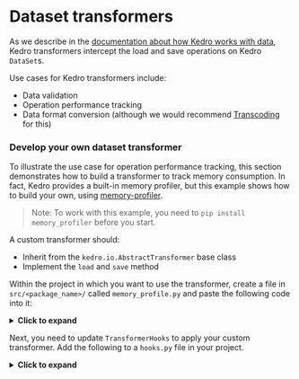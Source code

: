 # Dataset transformers

As we describe in the [documentation about how Kedro works with data](../05_data/01_data_catalog.html#transforming-datasets), Kedro transformers intercept the load and save operations on Kedro `DataSet`s.

Use cases for Kedro transformers include:

 - Data validation
 - Operation performance tracking
 - Data format conversion (although we would recommend [Transcoding](../05_data/01_data_catalog.md#transcoding-datasets) for this)

### Develop your own dataset transformer

To illustrate the use case for operation performance tracking, this section demonstrates how to build a transformer to track memory consumption. In fact, Kedro provides a built-in memory profiler, but this example shows how to build your own, using [memory-profiler](https://github.com/pythonprofilers/memory_profiler).

> Note: To work with this example, you need to `pip install memory_profiler` before you start.


A custom transformer should:

* Inherit from the `kedro.io.AbstractTransformer` base class
* Implement the `load` and `save` method

Within the project in which you want to use the transformer, create a file in `src/<package_name>/` called `memory_profile.py` and paste the following code into it:

<details>
<summary><b>Click to expand</b></summary>

```python
import logging
from typing import Callable, Any

from kedro.io import AbstractTransformer
from memory_profiler import memory_usage


def _normalise_mem_usage(mem_usage):
    # memory_profiler < 0.56.0 returns list instead of float
    return mem_usage[0] if isinstance(mem_usage, (list, tuple)) else mem_usage


class ProfileMemoryTransformer(AbstractTransformer):
    """ A transformer that logs the maximum memory consumption during load and save calls """

    @property
    def _logger(self):
        return logging.getLogger(self.__class__.__name__)

    def load(self, data_set_name: str, load: Callable[[], Any]) -> Any:
        mem_usage, data = memory_usage(
            (load, [], {}),
            interval=0.1,
            max_usage=True,
            retval=True,
            include_children=True,
        )
        # memory_profiler < 0.56.0 returns list instead of float
        mem_usage = _normalise_mem_usage(mem_usage)

        self._logger.info(
            "Loading %s consumed %2.2fMiB memory at peak time", data_set_name, mem_usage
        )
        return data

    def save(self, data_set_name: str, save: Callable[[Any], None], data: Any) -> None:
        mem_usage = memory_usage(
            (save, [data], {}),
            interval=0.1,
            max_usage=True,
            retval=False,
            include_children=True,
        )
        mem_usage = _normalise_mem_usage(mem_usage)

        self._logger.info(
            "Saving %s consumed %2.2fMiB memory at peak time", data_set_name, mem_usage
        )
```
</details>

Next, you need to update `TransformerHooks` to apply your custom transformer. Add the following to a `hooks.py` file in your project.

<details>
<summary><b>Click to expand</b></summary>
```python
...
from .memory_profile import ProfileMemoryTransformer # new import

class TransformerHooks:
    @hook_impl
    def after_catalog_created(self, catalog: DataCatalog) -> None:
        catalog.add_transformer(ProfileTimeTransformer())

        # as memory tracking is quite time-consuming, for demonstration purposes
        # let's apply profile_memory only to the master_table
        catalog.add_transformer(ProfileMemoryTransformer(), "master_table")
```
</details>

Finally, update `ProjectContext` in `run.py` as follows:

```
class ProjectContext(KedroContext):

    ...
    hooks = (TransformerHooks(),)
```


Then re-run the pipeline:

```console
$ kedro run
```

The output should look similar to the following:

```
...
2019-11-13 15:55:01,674 - kedro.io.data_catalog - INFO - Saving data to `master_table` (CSVDataSet)...
2019-11-13 15:55:12,322 - ProfileMemoryTransformer - INFO - Saving master_table consumed 606.98MiB memory at peak time
2019-11-13 15:55:12,322 - ProfileTimeTransformer - INFO - Saving master_table took 10.648 seconds
2019-11-13 15:55:12,357 - kedro.runner.sequential_runner - INFO - Completed 3 out of 6 tasks
2019-11-13 15:55:12,358 - kedro.io.data_catalog - INFO - Loading data from `master_table` (CSVDataSet)...
2019-11-13 15:55:13,933 - ProfileMemoryTransformer - INFO - Loading master_table consumed 533.05MiB memory at peak time
2019-11-13 15:55:13,933 - ProfileTimeTransformer - INFO - Loading master_table took 1.576 seconds
...
```
